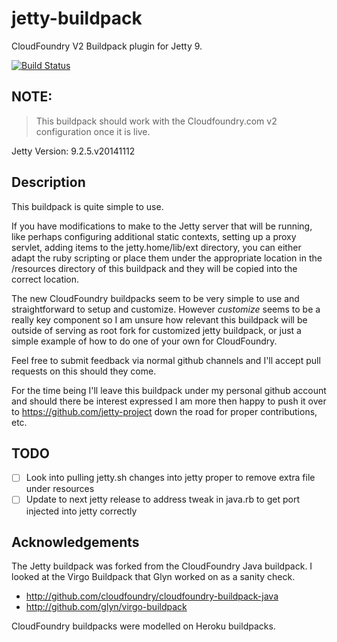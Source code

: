 jetty-buildpack
===========================

CloudFoundry V2 Buildpack plugin for Jetty 9.

[![Build Status](https://travis-ci.org/jmcc0nn3ll/jetty-buildpack.png)](https://travis-ci.org/jmcc0nn3ll/jetty-buildpack)

NOTE:
----------------

> This buildpack should work with the Cloudfoundry.com v2 configuration once it is live.

Jetty Version: 9.2.5.v20141112

Description
----------------

This buildpack is quite simple to use.

If you have modifications to make to the Jetty server that will be running, like perhaps configuring additional
static contexts, setting up a proxy servlet, adding items to the jetty.home/lib/ext directory, you can either adapt
the ruby scripting or place them under the appropriate location in the /resources directory of this buildpack and they
will be copied into the correct location.

The new CloudFoundry buildpacks seem to be very simple to use and straightforward to setup and customize.  However
*customize* seems to be a really key component so I am unsure how relevant this buildpack will be outside of serving as
root fork for customized jetty buildpack, or just a simple example of how to do one of your own for CloudFoundry.

Feel free to submit feedback via normal github channels and I'll accept pull requests on this should they come.  

For the time being I'll leave this buildpack under my personal github account and should there be interest expressed I am
more then happy to push it over to https://github.com/jetty-project down the road for proper contributions, etc.

TODO
----------------

- [ ] Look into pulling jetty.sh changes into jetty proper to remove extra file under resources
- [ ] Update to next jetty release to address tweak in java.rb to get port injected into jetty correctly

Acknowledgements
----------------

The Jetty buildpack was forked from the CloudFoundry Java buildpack.  I looked at the Virgo Buildpack that Glyn worked
on as a sanity check.

* http://github.com/cloudfoundry/cloudfoundry-buildpack-java
* http://github.com/glyn/virgo-buildpack

CloudFoundry buildpacks were modelled on Heroku buildpacks.
